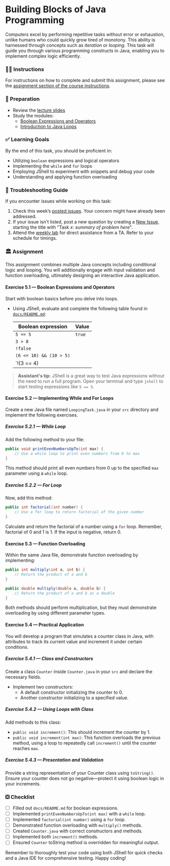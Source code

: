 # Building Blocks of Java Programming

Computers excel by performing repetitive tasks without error or exhaustion, unlike humans who could quickly grow tired of monotony. This ability is harnessed through concepts such as _iteration_ or _looping_. This task will guide you through various programming constructs in Java, enabling you to implement complex logic efficiently.

### 👩‍🏫 Instructions

For instructions on how to complete and submit this assignment, please see the [assignment section of the course instructions](https://gits-15.sys.kth.se/inda-24/course-instructions#assignments).

### 📝 Preparation

- Review the [lecture slides](https://docs.google.com/presentation/d/1kcsmcuBBu4Jr3O_r6eNP6IFrP6DEITDWeRS5_7rtV30/edit#slide=id.p)
- Study the modules:
  - [Boolean Expressions and Operators](https://qbl.sys.kth.se/sections/dd1337_programming/page/boolean_expressions)
  - [Introduction to Java Loops](https://qbl.sys.kth.se/sections/dd1337_programming/page/java_loops)

### ✅ Learning Goals

By the end of this task, you should be proficient in:

- Utilizing `boolean` expressions and logical operators
- Implementing the `while` and `for` loops
- Employing JShell to experiment with snippets and debug your code
- Understanding and applying function overloading

### 🚨 Troubleshooting Guide

If you encounter issues while working on this task:

1. Check this week’s [posted issues](https://gits-15.sys.kth.se/inda-24/help/issues). Your concern might have already been addressed.
2. If your issue isn't listed, post a new question by creating a [New Issue](https://gits-15.sys.kth.se/inda-24/help/issues/new), starting the title with "Task _x_: _summary of problem here_".
3. Attend the [weekly lab](https://queue.csc.kth.se/Queue/INDA) for direct assistance from a TA. Refer to your schedule for timings.

### 🏛 Assignment

This assignment combines multiple Java concepts including conditional logic and looping. You will additionally engage with input validation and function overloading, ultimately designing an interactive Java application.

#### Exercise 5.1 — Boolean Expressions and Operators

Start with boolean basics before you delve into loops.

- Using JShell, evaluate and complete the following table found in [`docs/README.md`](docs/README.md):

  | Boolean expression              | Value    |
  | ------------------------------- | -------- |
  | `5 == 5`                        | `true`   |
  | `3 > 8`                         |          |
  | `!false`                        |          |
  | `(6 <= 10) && (10 > 5)`         |          |
  | `!(3 == 4) || (2 != 2)`         |          |

> **Assistant's tip:** JShell is a great way to test Java expressions without the need to run a full program. Open your terminal and type `jshell` to start testing expressions like `5 == 5`.

#### Exercise 5.2 — Implementing While and For Loops

Create a new Java file named `LoopingTask.java` in your `src` directory and implement the following exercises.

##### Exercise 5.2.1 — While Loop

Add the following method to your file:
```java
public void printEvenNumbersUpTo(int max) {
    // Use a while loop to print even numbers from 0 to max
}
```
This method should print all even numbers from 0 up to the specified `max` parameter using a `while` loop.

##### Exercise 5.2.2 — For Loop

Now, add this method:
```java
public int factorial(int number) {
    // Use a for loop to return factorial of the given number
}
```
Calculate and return the factorial of a number using a `for` loop. Remember, factorial of 0 and 1 is 1. If the input is negative, return 0.

#### Exercise 5.3 — Function Overloading

Within the same Java file, demonstrate function overloading by implementing:

```java
public int multiply(int a, int b) {
    // Return the product of a and b
}
```
```java
public double multiply(double a, double b) {
    // Return the product of a and b as a double
}
```
Both methods should perform multiplication, but they must demonstrate overloading by using different parameter types.

#### Exercise 5.4 — Practical Application

You will develop a program that simulates a counter class in Java, with attributes to track its current value and increment it under certain conditions.

##### Exercise 5.4.1 — Class and Constructors

Create a class `Counter` inside `Counter.java` in your `src` and declare the necessary fields.

- Implement two constructors:
  - A default constructor initializing the counter to 0.
  - Another constructor initializing to a specified value.

##### Exercise 5.4.2 — Using Loops with Class

Add methods to this class:

- `public void increment()`: This should increment the counter by 1.
- `public void increment(int max)`: This function overloads the previous method, using a loop to repeatedly call `increment()` until the counter reaches `max`.

##### Exercise 5.4.3 — Presentation and Validation

Provide a string representation of your Counter class using `toString()`. Ensure your counter does not go negative—protect it using boolean logic in your increments.

### ❎ Checklist

- [ ] Filled out `docs/README.md` for boolean expressions.
- [ ] Implemented `printEvenNumbersUpTo(int max)` with a `while` loop.
- [ ] Implemented `factorial(int number)` using a `for` loop.
- [ ] Demonstrated function overloading with `multiply()` methods.
- [ ] Created `Counter.java` with correct constructors and methods.
- [ ] Implemented both `increment()` methods.
- [ ] Ensured `Counter` toString method is overridden for meaningful output.

Remember to thoroughly test your code using both JShell for quick checks and a Java IDE for comprehensive testing. Happy coding!
